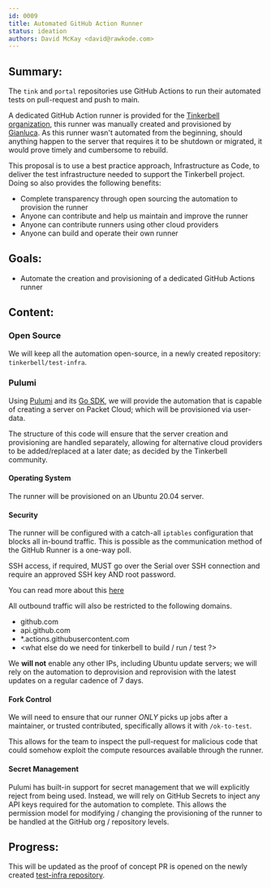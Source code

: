 ```yaml
---
id: 0009
title: Automated GitHub Action Runner
status: ideation
authors: David McKay <david@rawkode.com>
---
```


## Summary:

The `tink` and `portal` repositories use GitHub Actions to run their automated tests on pull-request and push to main.

A dedicated GitHub Action runner is provided for the [Tinkerbell organization](https://github.com/tinkerbell), this runner was manually created and provisioned by [Gianluca](https://github.com/gianarb). As this runner wasn't automated from the beginning, should anything happen to the server that requires it to be shutdown or migrated, it would prove timely and cumbersome to rebuild.

This proposal is to use a best practice approach, Infrastructure as Code, to deliver the test infrastructure needed to support the Tinkerbell project. Doing so also provides the following benefits:

- Complete transparency through open sourcing the automation to provision the runner
- Anyone can contribute and help us maintain and improve the runner
- Anyone can contribute runners using other cloud providers
- Anyone can build and operate their own runner

## Goals:

- Automate the creation and provisioning of a dedicated GitHub Actions runner

## Content: 

### Open Source

We will keep all the automation open-source, in a newly created repository: `tinkerbell/test-infra`.

### Pulumi

Using [Pulumi](https://pulumi.com) and its [Go SDK](https://www.pulumi.com/docs/intro/languages/go/), we will provide the automation that is capable of creating a server on Packet Cloud; which will be provisioned via user-data.

The structure of this code will ensure that the server creation and provisioning are handled separately, allowing for alternative cloud providers to be added/replaced at a later date; as decided by the Tinkerbell community.

#### Operating System

The runner will be provisioned on an Ubuntu 20.04 server.

#### Security

The runner will be configured with a catch-all `iptables` configuration that blocks all in-bound traffic. This is possible as the communication method of the GitHub Runner is a one-way poll.

SSH access, if required, MUST go over the Serial over SSH connection and require an approved SSH key AND root password.

You can read more about this [here](https://docs.github.com/en/actions/hosting-your-own-runners/about-self-hosted-runners#communication-between-self-hosted-runners-and-github)

All outbound traffic will also be restricted to the following domains.

- github.com
- api.github.com
- *.actions.githubusercontent.com
- <what else do we need for tinkerbell to build / run / test ?>

We **will not** enable any other IPs, including Ubuntu update servers; we will rely on the automation to deprovision and reprovision with the latest updates on a regular cadence of 7 days.

#### Fork Control

We will need to ensure that our runner *ONLY* picks up jobs after a maintainer, or trusted contributed, specifically allows it with `/ok-to-test`.

This allows for the team to inspect the pull-request for malicious code that could somehow exploit the compute resources available through the runner.

#### Secret Management

Pulumi has built-in support for secret management that we will explicitly reject from being used. Instead, we will rely on GitHub Secrets to inject any API keys required for the automation to complete. This allows the permission model for modifying / changing the provisioning of the runner to be handled at the GitHub org / repository levels.

## Progress:

This will be updated as the proof of concept PR is opened on the newly created [test-infra repository](https://github.com/tinkerbell/test-infra).
